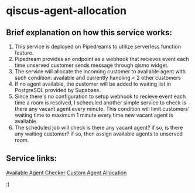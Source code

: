 # qiscus-agent-allocation

## Brief explanation on how this service works:
1. This service is deployed on Pipedreams to utilize serverless function feature.
2. Pipedream provides an endpoint as a webhook that recieves event each time unserved customer sends message through qismo widget.
3. The service will allocate the incoming customer to available agent with such condition: available and currently handling < 2 other customers
4. If no agent available, the customer will be added to waiting list in PostgreSQL provided by Supabase.
5. Since there's no configuration to setup webhook to recieve event each time a room is resolved, I scheduled another simple service to check is there any vacant agent every minute. This condition will limit customers' waiting time to maximum 1 minute every time new vacant agent is available.
6. The scheduled job will check is there any vacant agent? if so, is there any waiting customer? if so, then assign available agents to unserved room.

## Service links:
[Available Agent Checker](https://pipedream.com/@suryanegara/available-agent-checker-p_wOCkKdp)
[Custom Agent Allocation](https://pipedream.com/@suryanegara/custom-agent-allocation-p_8rCLYLn)

:)
